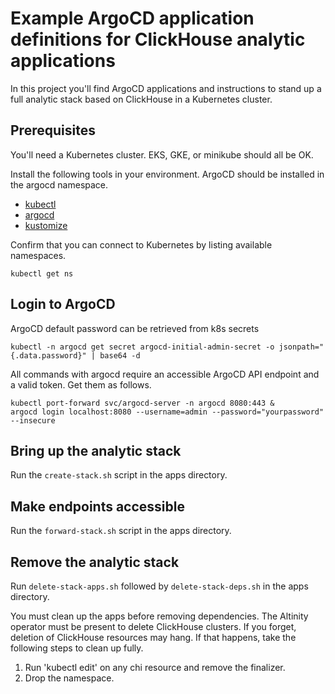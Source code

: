 # Example ArgoCD application definitions for ClickHouse analytic applications

In this project you'll find ArgoCD applications and instructions to stand up 
a full analytic stack based on ClickHouse in a Kubernetes cluster. 

## Prerequisites

You'll need a Kubernetes cluster. EKS, GKE, or minikube should all be OK. 

Install the following tools in your environment. ArgoCD should be installed
in the argocd namespace. 

* [kubectl](https://kubernetes.io/docs/tasks/tools/#kubectl)
* [argocd](https://argo-cd.readthedocs.io/en/stable/getting_started/)
* [kustomize](https://kubectl.docs.kubernetes.io/installation/kustomize/)

Confirm that you can connect to Kubernetes by listing available namespaces.
```
kubectl get ns
```

## Login to ArgoCD

ArgoCD default password can be retrieved from k8s secrets
```
kubectl -n argocd get secret argocd-initial-admin-secret -o jsonpath="{.data.password}" | base64 -d
```
All commands with argocd require an accessible ArgoCD API endpoint and a
valid token. Get them as follows.
```
kubectl port-forward svc/argocd-server -n argocd 8080:443 &
argocd login localhost:8080 --username=admin --password="yourpassword" --insecure
```

## Bring up the analytic stack

Run the `create-stack.sh` script in the apps directory.

## Make endpoints accessible

Run the `forward-stack.sh` script in the apps directory.

## Remove the analytic stack

Run `delete-stack-apps.sh` followed by `delete-stack-deps.sh` in the
apps directory. 

You must clean up the apps before removing dependencies. The Altinity 
operator must be present to delete ClickHouse clusters. If you forget, 
deletion of ClickHouse resources may hang. If that happens, take the 
following steps to clean up fully. 

1. Run 'kubectl edit' on any chi resource and remove the finalizer. 
2. Drop the namespace. 
